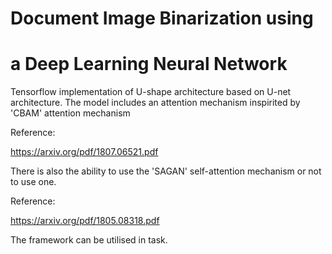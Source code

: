 # Document Image Binarization using
# a Deep Learning Neural Network

Tensorflow implementation of U-shape architecture based on U-net architecture. 
The model includes an attention mechanism inspirited by 'CBAM' attention mechanism

Reference:

https://arxiv.org/pdf/1807.06521.pdf



There is also the ability to use the 'SAGAN' self-attention mechanism or not to use one.

Reference:

https://arxiv.org/pdf/1805.08318.pdf


The framework can be utilised in  task.

